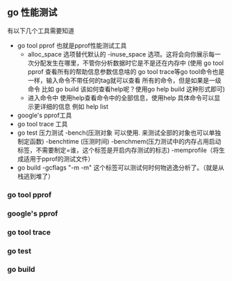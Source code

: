 ## go 性能测试

有以下几个工具需要知道
- go tool pprof 也就是pprof性能测试工具
   - alloc_space 选项替代默认的 -inuse_space 选项。这将会向你展示每一次分配发生在哪里，不管你分析数据时它是不是还在内存中
   (使用 go tool pprof 查看所有的帮助信息参数信息啥的 go tool trace等go tool命令也是一样，输入命令不带任何的tag就可以查看
   所有的命令，但是如果是一级命令 比如 go build 该如何查看help呢？使用go help build 这种形式即可)
   - 进入命令中 使用help查看命令中的全部信息，使用help 具体命令可以显示更详细的信息 例如 help list
- google's pprof工具
- go tool trace 工具
- go test 压力测试 -bench(压测对象 可以使用. 来测试全部的对象也可以单独制定函数) -benchtime (压测时间)  -benchmem(压力测试中的内存占用启动标签，不需要制定=谁，这个标签是开启内存测试的标志) -memprofile（将生成适用于pprof的测试文件）
- go build  -gcflags "-m -m" 这个标签可以测试何时何物逃逸分析了。（就是从栈逃到堆了）

### go tool pprof

### google's pprof

### go tool trace

### go test

### go build

